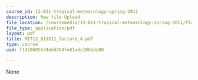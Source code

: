 ```yaml
---
course_id: 12-811-tropical-meteorology-spring-2011
description: New file Upload
file_location: /coursemedia/12-811-tropical-meteorology-spring-2011/f1428605634dd4264fe81adc1061dc80_MIT12_811S11_lecture_4.pdf
file_type: application/pdf
layout: pdf
title: MIT12_811S11_lecture_4.pdf
type: course
uid: f1428605634dd4264fe81adc1061dc80

---
```

None